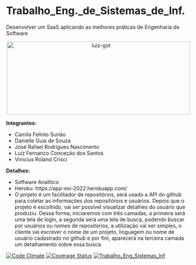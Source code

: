 # Trabalho_Eng._de_Sistemas_de_Inf.
Desenvolver um SaaS aplicando as melhores práticas de Engenharia de Software


<div align="center">
 <img alt="luiz-got" height="200" width="500" src="https://media.giphy.com/media/UehcPssUfgQUM/giphy.gif">
</div>


<b>Integrantes:</b> 

<ul>
 <li>Camila Felinto Surião</li>
 <li>Danielle Guia de Souza</li>
 <li>José Rafael Rodrigues Nascimento</li>
 <li>Luiz Fernanco Conceção dos Santos</li>
 <li>Vinicius Roland Crisci</li>
</ul>

<b>Detalhes:</b> 

<ul>
 <li>Software Analítico</li>
 <li>Heroku: https://app-esi-2022.herokuapp.com/ </li>
 <li>O projeto é um facilitador de repositórios, será usado a API do github para coletar as informações dos repositórios e usuários. Depois que o projeto é escolhido, vai ser possível visualizar detalhes do usuário que produziu. Dessa forma, iniciaremos com três camadas, a primeira será uma tela de login, a segunda será uma tela de busca, podendo buscar por usuários ou nomes de repositórios, a utilização vai ser simples, o cliente vai escrever o nome de um projeto, linguagem ou nome de usuário cadastrado no github e por fim, aparecerá na terceira camada um detalhamento sobre essa busca</li>
</ul>


[![Code Climate](https://codeclimate.com/github/LuizFernando4186/Trabalho_Eng_de_Sistemas_de_Inf/badges/gpa.svg)](https://codeclimate.com/github/LuizFernando4186/Trabalho_Eng_de_Sistemas_de_Inf)
[![Coverage Status](https://coveralls.io/repos/github/LuizFernando4186/Trabalho_Eng_de_Sistemas_de_Inf/badge.svg?branch=main)](https://coveralls.io/github/LuizFernando4186/Trabalho_Eng_de_Sistemas_de_Inf?branch=main)
[![Trabalho_Eng_Sistemas_Inf](https://github.com/LuizFernando4186/Trabalho_Eng_de_Sistemas_de_Inf/actions/workflows/main.yml/badge.svg)](https://github.com/LuizFernando4186/Trabalho_Eng_de_Sistemas_de_Inf/actions/workflows/main.yml)
